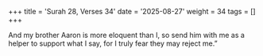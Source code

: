 +++
title = 'Surah 28, Verses 34'
date = '2025-08-27'
weight = 34
tags = []
+++

And my brother Aaron is more eloquent than I, so send him with me as a helper to support what I say, for I truly fear they may reject me.”
